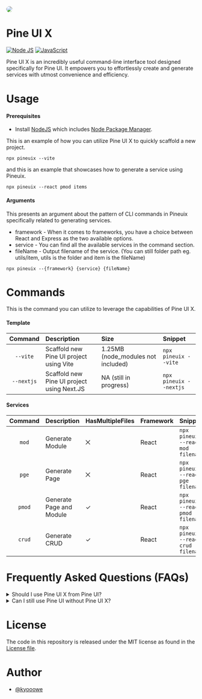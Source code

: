 <img style="border-radius: 15px;" src="https://github.com/kyooowe/PineUI/blob/master/public/bg-github.png" />

# Pine UI X
[![Node JS](https://img.shields.io/badge/node.js-6DA55F?style=for-the-badge&logo=node.js&logoColor=white)]()
[![JavaScript](https://img.shields.io/badge/javascript-%23323330.svg?style=for-the-badge&logo=javascript&logoColor=%23F7DF1E)]()

Pine UI X is an incredibly useful command-line interface tool designed specifically for Pine UI. It empowers you to effortlessly create and generate services with utmost convenience and efficiency.

# Usage

#### Prerequisites
- Install [NodeJS](https://nodejs.org/en) which includes [Node Package Manager](https://docs.npmjs.com/getting-started).

This is an example of how you can utilize Pine UI X to quickly scaffold a new project.
```
npx pineuix --vite
```
and this is an example that showcases how to generate a service using Pineuix.
```
npx pineuix --react pmod items
```

#### Arguments
This presents an argument about the pattern of CLI commands in Pineuix specifically related to generating services.
- framework - When it comes to frameworks, you have a choice between React and Express as the two available options.
- service - You can find all the available services in the command section.
- fileName - Output filename of the service. (You can still folder path eg. utils/item, utils is the folder and item is the fileName)
```
npx pineuix --{framework} {service} {fileName}
```


# Commands
This is the command you can utilize to leverage the capabilities of Pine UI X.

#### Template
| Command | Description | Size | Snippet | 
| :---: | :--- | :--- | :--- | 
| `--vite` | Scaffold new Pine UI project using Vite | 1.25MB (node_modules not included) | `npx pineuix --vite` |
| `--nextjs` | Scaffold new Pine UI project using Next.JS | NA (still in progress) | `npx pineuix --nextjs` |

#### Services
| Command | Description | HasMultipleFiles | Framework | Snippet |
| :---: | :--- | :--- | :--- | :--- |
| `mod` | Generate Module | ⨉ | React | `npx pineuix --react mod filename` |
| `pge` | Generate Page | ⨉ | React | `npx pineuix --react pge filename` |
| `pmod` | Generate Page and Module | ✓ | React | `npx pineuix --react pmod filename` |
| `crud` | Generate CRUD | ✓ | React | `npx pineuix --react crud filename` |

# Frequently Asked Questions (FAQs)
<details>
  <summary>Should I use Pine UI X from Pine UI?</summary>
  
By harnessing the capabilities of Pine UI X, you will experience a substantial acceleration in your work within the Pine UI environment, enabling you to accomplish tasks with exceptional speed and efficiency.
</details>

<details>
  <summary>Can I still use Pine UI without Pine UI X?</summary>

  Although optional, Pine UI X serves as a valuable tool within the Pine UI ecosystem, allowing developers to expedite development processes by automating tasks. However, it's important to note that you can still utilize Pine UI effectively even without employing Pine UI X
</details>

# License
The code in this repository is released under the MIT license as found in the [License file](https://github.com/kyooowe/PineUI-CLI/blob/master/LICENSE).

# Author
-   [@kyooowe](https://www.github.com/kyooowe)
